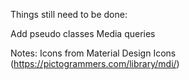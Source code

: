 Things still need to be done:

Add pseudo classes
Media queries

Notes:
Icons from Material Design Icons (https://pictogrammers.com/library/mdi/)
